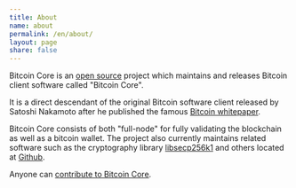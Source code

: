 ```yaml
---
title: About
name: about
permalink: /en/about/
layout: page
share: false
---
```


Bitcoin Core is an [open source](https://opensource.org/) project which maintains and releases Bitcoin client software called "Bitcoin Core".

It is a direct descendant of the original Bitcoin software client released by Satoshi Nakamoto after he published the famous [Bitcoin whitepaper](https://bitcoin.org/bitcoin.pdf).

Bitcoin Core consists of both "full-node" for fully validating the blockchain as well as a bitcoin wallet. The project also currently maintains related
software such as the cryptography library [libsecp256k1](https://github.com/bitcoin/secp256k1) and others located at [Github](https://github.com/bitcoin).

Anyone can [contribute to Bitcoin Core](/en/contribute/).